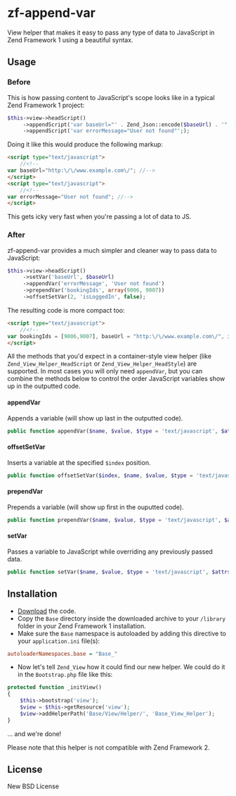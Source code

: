 # zf-append-var
View helper that makes it easy to pass any type of data to JavaScript in Zend Framework 1 using a beautiful syntax.

## Usage

### Before

This is how passing content to JavaScript's scope looks like in a typical Zend Framework 1 project:
```PHP
$this->view->headScript()
     ->appendScript('var baseUrl="' . Zend_Json::encode($baseUrl) . '";')
     ->appendScript('var errorMessage="User not found"';);
```
Doing it like this would produce the following markup:
```HTML
<script type="text/javascript">
    //<!--
var baseUrl="http:\/\/www.example.com\/"; //-->
</script>
<script type="text/javascript">
    //<!--
var errorMessage="User not found"; //-->
</script>
```
This gets icky very fast when you're passing a lot of data to JS.

### After

zf-append-var provides a much simpler and cleaner way to pass data to JavaScript:
```PHP
$this->view->headScript()
     ->setVar('baseUrl', $baseUrl)
     ->appendVar('errorMessage', 'User not found')
     ->prependVar('bookingIds', array(9006, 9007))
     ->offsetSetVar(2, 'isLoggedIn', false);
```
The resulting code is more compact too:
```HTML
<script type="text/javascript">
    //<!--
var bookingIds = [9006,9007], baseUrl = "http:\/\/www.example.com\/", isLoggedIn = false;    //-->
</script>
```

All the methods that you'd expect in a container-style view helper (like `Zend_View_Helper_HeadScript` or `Zend_View_Helper_HeadStyle`) are supported.
In most cases you will only need `appendVar`, but you can combine the methods below
to control the order JavaScript variables show up in the outputted code.
#### appendVar
Appends a variable (will show up last in the outputted code).
```PHP
public function appendVar($name, $value, $type = 'text/javascript', $attrs = array());
```

#### offsetSetVar
Inserts a variable at the specified `$index` position.
```PHP
public function offsetSetVar($index, $name, $value, $type = 'text/javascript', $attrs = array());
```

#### prependVar
Prepends a variable (will show up first in the ouputted code).
```PHP
public function prependVar($name, $value, $type = 'text/javascript', $attrs = array());
```

#### setVar
Passes a variable to JavaScript while overriding any previously passed data.
```PHP
public function setVar($name, $value, $type = 'text/javascript', $attrs = array());
```

## Installation
* [Download](https://github.com/bogdanghervan/zf-append-var/archive/master.zip) the code.
* Copy the `Base` directory inside the downloaded archive to your `/library` folder in your Zend Framework 1 installation.
* Make sure the `Base` namespace is autoloaded by adding this directive to your `application.ini` file(s):
```ini
autoloaderNamespaces.base = "Base_"
```
* Now let's tell `Zend_View` how it could find our new helper. We could do it in the `Bootstrap.php` file like this:
```PHP
protected function _initView()
{
    $this->bootstrap('view');
    $view = $this->getResource('view');
    $view->addHelperPath('Base/View/Helper/', 'Base_View_Helper');	
}
```
... and we're done!

Please note that this helper is not compatible with Zend Framework 2.

## License

New BSD License
